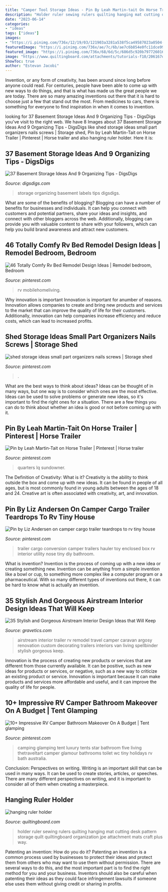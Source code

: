 ```yaml
---
title: "Camper Tool Storage Ideas - Pin By Leah Martin-tait On Horse Trailer"
description: "Holder ruler sewing rulers quilting hanging mat cutting desk pattern storage quilt quiltingboard organization jpe attachment mats craft plus way"
date: "2023-06-14"
categories:
- "ideas"
tags: ["ideas"]
images:
- "https://i.pinimg.com/736x/12/19/03/121903a3281a538f5ca49587023a0504--horse-supplies-trailer-interior.jpg"
featuredImage: "https://i.pinimg.com/736x/ae/7c/6b/ae7c6b854e0fc11dce991d4523c05e5d.jpg"
featured_image: "https://i.pinimg.com/736x/68/6d/5c/686d5c920b797726016fdaff9fbafc2c.jpg"
image: "https://www.quiltingboard.com/attachments/tutorials-f10/206167d1307059200-attachment-206161.jpe"
ShowToc: true
author: "Estevan Jacobi"
---
```



Invention, or any form of creativity, has been around since long before anyone could read. For centuries, people have been able to come up with new ways to do things, and that is what has made us the great people we are today. There are so many amazing inventions out there that it is hard to choose just a few that stand out the most. From medicines to cars, there is something for everyone to find inspiration in when it comes to invention.

	

		
looking for 37 Basement Storage Ideas And 9 Organizing Tips - DigsDigs you've visit to the right web. We have 8 Images about 37 Basement Storage Ideas And 9 Organizing Tips - DigsDigs like shed storage ideas small part organizers nails screws | Storage shed, Pin by Leah Martin-Tait on Horse Trailer | Pinterest | Horse trailer and also hanging ruler holder. Here it is:
		
    
## 37 Basement Storage Ideas And 9 Organizing Tips - DigsDigs

<img loading=lazy src="https://www.digsdigs.com/photos/08-organizing-storage-with-labels.jpg" onerror="this.onerror=null;this.src='https://tse1.mm.bing.net/th?id=OIP.RenOj94omaagAqSRp-PHUwHaJ6&amp;pid=15.1';" alt="37 Basement Storage Ideas And 9 Organizing Tips - DigsDigs">

_Source: digsdigs.com_

>storage organizing basement labels tips digsdigs. 

	

What are some of the benefits of blogging?
Blogging can have a number of benefits for businesses and individuals. It can help you connect with customers and potential partners, share your ideas and insights, and connect with other bloggers across the web. Additionally, blogging can provide you with valuable content to share with your followers, which can help you build brand awareness and attract new customers.

    
## 46 Totally Comfy Rv Bed Remodel Design Ideas | Remodel Bedroom, Bedroom

<img loading=lazy src="https://i.pinimg.com/736x/33/ea/c5/33eac5f53b65f02dafa0608abe31ebfa.jpg" onerror="this.onerror=null;this.src='https://tse3.mm.bing.net/th?id=OIP.6_icFwNNSEj73rRb4cNTQQHaJ3&amp;pid=15.1';" alt="46 Totally Comfy Rv Bed Remodel Design Ideas | Remodel bedroom, Bedroom">

_Source: pinterest.com_

>rv mobilehomeliving. 

	

Why innovation is important
Innovation is important for anumber of reasons. Innovation allows companies to create and bring new products and services to the market that can improve the quality of life for their customers. Additionally, innovation can help companies increase efficiency and reduce costs, which can lead to increased profits.

    
## Shed Storage Ideas Small Part Organizers Nails Screws | Storage Shed

<img loading=lazy src="https://i.pinimg.com/736x/ae/7c/6b/ae7c6b854e0fc11dce991d4523c05e5d.jpg" onerror="this.onerror=null;this.src='https://tse2.mm.bing.net/th?id=OIP.tYa8Hox1Erzukk1q2L64-QHaLJ&amp;pid=15.1';" alt="shed storage ideas small part organizers nails screws | Storage shed">

_Source: pinterest.com_

>. 

	

What are the best ways to think about ideas?
Ideas can be thought of in many ways, but one way is to consider which ones are the most effective. Ideas can be used to solve problems or generate new ideas, so it's important to find the right ones for a situation. There are a few things you can do to think about whether an idea is good or not before coming up with it.

    
## Pin By Leah Martin-Tait On Horse Trailer | Pinterest | Horse Trailer

<img loading=lazy src="https://i.pinimg.com/736x/12/19/03/121903a3281a538f5ca49587023a0504--horse-supplies-trailer-interior.jpg" onerror="this.onerror=null;this.src='https://tse2.mm.bing.net/th?id=OIP.Q7vB1d4sO1GfNHy8cZb8gAHaLH&amp;pid=15.1';" alt="Pin by Leah Martin-Tait on Horse Trailer | Pinterest | Horse trailer">

_Source: pinterest.com_

>quarters lq sundowner. 

	

The Definition of Creativity: What is it?
Creativity is the ability to think outside the box and come up with new ideas. It can be found in people of all ages, but is most commonly found in young adults between the ages of 18 and 24. Creative art is often associated with creativity, art, and innovation.

    
## Pin By Liz Andersen On Camper Cargo Trailer Teardrops To Rv Tiny House

<img loading=lazy src="https://i.pinimg.com/736x/f4/46/55/f44655af849df5014a330b206b3682e4.jpg" onerror="this.onerror=null;this.src='https://tse1.mm.bing.net/th?id=OIP.rWiyR1r_-OmIyKAwkEA3gwHaFj&amp;pid=15.1';" alt="Pin by Liz Andersen on camper cargo trailer teardrops to rv tiny house">

_Source: pinterest.com_

>trailer cargo conversion camper trailers hauler toy enclosed box rv interior utility nose tiny diy bathroom. 

	

What is invention?
Invention is the process of coming up with a new idea or creating something new. Invention can be anything from a simple invention like a bowl or cup, to something more complex like a computer program or a pharmaceutical. With so many different types of inventions out there, it can be hard to know what is actually an invention.

    
## 35 Stylish And Gorgeous Airstream Interior Design Ideas That Will Keep

<img loading=lazy src="http://www.gravetics.com/wp-content/uploads/2017/08/camper-interior-decorating.jpg" onerror="this.onerror=null;this.src='https://tse3.mm.bing.net/th?id=OIP.KaoPQlls7SCDpo5ku1ATSwHaJ3&amp;pid=15.1';" alt="35 Stylish and Gorgeous Airstream Interior Design Ideas that Will Keep">

_Source: gravetics.com_

>airstream interior trailer rv remodel travel camper caravan argosy renovation custom decorating trailers interiors van living spellbinder stylish gorgeous keep. 

	

Innovation is the process of creating new products or services that are different from those currently available. It can be positive, such as new ideas for products or services, or negative, such as a new way to criticize an existing product or service. Innovation is important because it can make products and services more affordable and useful, and it can improve the quality of life for people.

    
## 10+ Impressive RV Camper Bathroom Makeover On A Budget | Tent Glamping

<img loading=lazy src="https://i.pinimg.com/736x/68/6d/5c/686d5c920b797726016fdaff9fbafc2c.jpg" onerror="this.onerror=null;this.src='https://tse2.mm.bing.net/th?id=OIP.xhg7RBGfr0F9nQnGVMZSDgHaLD&amp;pid=15.1';" alt="10+ Impressive RV Camper Bathroom Makeover On A Budget | Tent glamping">

_Source: pinterest.com_

>camping glamping tent luxury tents star bathroom five living thetraveltart camper glamour bathrooms toilet wc tiny holidays rv bath australia. 

	

Conclusion: Perspectives on writing.
Writing is an important skill that can be used in many ways. It can be used to create stories, articles, or speeches. There are many different perspectives on writing, and it is important to consider all of them when creating a masterpiece.

    
## Hanging Ruler Holder

<img loading=lazy src="https://www.quiltingboard.com/attachments/tutorials-f10/206167d1307059200-attachment-206161.jpe" onerror="this.onerror=null;this.src='https://tse3.mm.bing.net/th?id=OIP.JLHfCXmY7glmwea4bN8MxAHaJ4&amp;pid=15.1';" alt="hanging ruler holder">

_Source: quiltingboard.com_

>holder ruler sewing rulers quilting hanging mat cutting desk pattern storage quilt quiltingboard organization jpe attachment mats craft plus way. 

	

Patenting an invention: How do you do it?
Patenting an invention is a common process used by businesses to protect their ideas and protect them from others who may want to use them without permission. There are several ways to do this, and the most important part is to find the right method for you and your business. Inventors should also be careful when patenting their ideas as they could face infringement lawsuits if someone else uses them without giving credit or sharing in profits.

